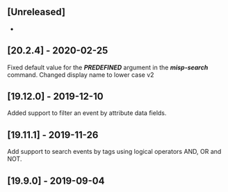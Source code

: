 ## [Unreleased]
-

## [20.2.4] - 2020-02-25
Fixed default value for the ***PREDEFINED*** argument in the ***misp-search*** command.
Changed display name to lower case v2

## [19.12.0] - 2019-12-10
Added support to filter an event by attribute data fields.

## [19.11.1] - 2019-11-26
Add support to search events by tags using logical operators AND, OR and NOT.
 
## [19.9.0] - 2019-09-04
